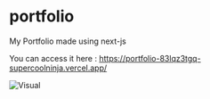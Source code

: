 # portfolio
My Portfolio made using next-js


You can access it here : 
https://portfolio-83lqz3tgq-supercoolninja.vercel.app/

![Visual](https://cdn.discordapp.com/attachments/554479498721099787/1018586516504723576/unknown.png)
